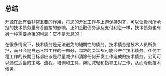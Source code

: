 ## 总结

开源在此有着非常重要的作用，将您的开发工作与上游保持对齐，可以让贵司所承担的技术债务量有着直接的影响。正如金融债务涉及支付利息一样，技术债务也有另一种需要承担的利息：它不是无息的！

在很多情况下，技术债务是无法避免的短期性的债务。技术债务是技术人员所负担，而且会是自己日常工作的一部分，每次的决策都可能会产生技术债务。任何工程工作的长期目标都应该是尽量减少和消除任何开发工作造成的技术债务。公司可以通过适当的策略、流程、培训和工具，帮助减轻和指导工程工作，从而降低技术债务。